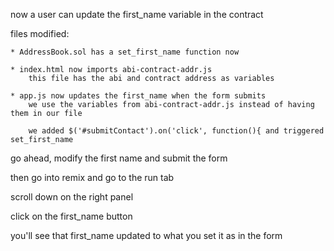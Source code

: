 now a user can update the first_name variable in the contract

files modified:

	* AddressBook.sol has a set_first_name function now

	* index.html now imports abi-contract-addr.js
		this file has the abi and contract address as variables

	* app.js now updates the first_name when the form submits
		we use the variables from abi-contract-addr.js instead of having them in our file

		we added $('#submitContact').on('click', function(){ and triggered set_first_name

go ahead, modify the first name and submit the form

then go into remix and go to the run tab

scroll down on the right panel

click on the first_name button

you'll see that first_name updated to what you set it as in the form
